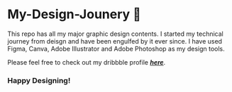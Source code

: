 # My-Design-Jounery 🎨

This repo has all my major graphic design contents. I started my technical journey from deisgn and have been engulfed by it ever since. I have used Figma, Canva, Adobe Illustrator and Adobe Photoshop as my design tools. 

Please feel free to check out my dribbble profile [**_here_**](https://dribbble.com/Lily2-3).
### Happy Designing!

